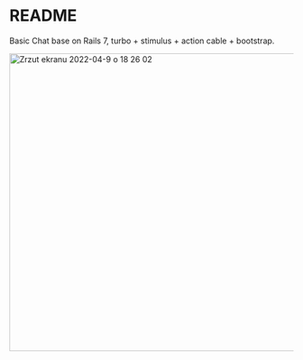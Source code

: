 # README

Basic Chat base on Rails 7, turbo + stimulus + action cable + bootstrap.

<img width="528" alt="Zrzut ekranu 2022-04-9 o 18 26 02" src="https://user-images.githubusercontent.com/193707/162582843-297e478b-7d8a-4e71-ae2d-159750902ea5.png">
